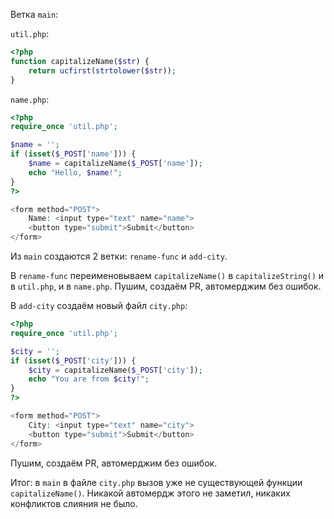 Ветка `main`:

`util.php`:
```php
<?php
function capitalizeName($str) {
    return ucfirst(strtolower($str));
}
```

`name.php`:
```php
<?php
require_once 'util.php';

$name = '';
if (isset($_POST['name'])) {
    $name = capitalizeName($_POST['name']);
    echo "Hello, $name!";
}
?>

<form method="POST">
    Name: <input type="text" name="name">
    <button type="submit">Submit</button>
</form>
```

Из `main` создаются 2 ветки: `rename-func` и `add-city`.

В `rename-func` переименовываем `capitalizeName()` в `capitalizeString()` и в `util.php`, и в `name.php`. Пушим, создаём PR, автомерджим без ошибок.

В `add-city` создаём новый файл `city.php`:
```php
<?php
require_once 'util.php';

$city = '';
if (isset($_POST['city'])) {
    $city = capitalizeName($_POST['city']);
    echo "You are from $city!";
}
?>

<form method="POST">
    City: <input type="text" name="city">
    <button type="submit">Submit</button>
</form>
```
Пушим, создаём PR, автомерджим без ошибок.

Итог: в `main` в файле `city.php` вызов уже не существующей функции `capitalizeName()`. Никакой автомердж этого не заметил, никаких конфликтов слияния не было.
